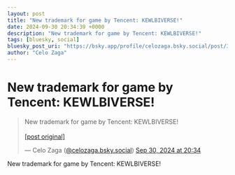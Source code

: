 ```yaml
---
layout: post
title: "New trademark for game by Tencent: KEWLBIVERSE!"
date: 2024-09-30 20:34:39 +0000
description: "New trademark for game by Tencent: KEWLBIVERSE!"
tags: [bluesky, social]
bluesky_post_uri: "https://bsky.app/profile/celozaga.bsky.social/post/3l5fklbdetn25"
author: "Celo Zaga"
---
```


<h1 class="bluesky-post-title">New trademark for game by Tencent: KEWLBIVERSE!</h1>


<blockquote class="bluesky-embed" data-bluesky-uri="at://did:plc:lmh6rennptq77inaztnovw4b/app.bsky.feed.post/3l5fklbdetn25" data-bluesky-embed-color-mode="system">
<p lang="">New trademark for game by Tencent: KEWLBIVERSE!<br><br><a href="https://bsky.app/profile/celozaga.bsky.social/post/3l5fklbdetn25">[post original]</a></p>
&mdash; Celo Zaga (<a href="https://bsky.app/profile/did:plc:lmh6rennptq77inaztnovw4b">@celozaga.bsky.social</a>) <a href="https://bsky.app/profile/celozaga.bsky.social/post/3l5fklbdetn25">Sep 30, 2024 at 20:34</a>
</blockquote>
<script async src="https://embed.bsky.app/static/embed.js" charset="utf-8"></script>


<p class="bluesky-post-description">New trademark for game by Tencent: KEWLBIVERSE!</p>
